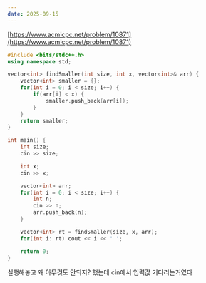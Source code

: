 ```yaml
---
date: 2025-09-15
---
```

 
[https://www.acmicpc.net/problem/10871](https://www.acmicpc.net/problem/10871)

```cpp
#include <bits/stdc++.h>
using namespace std;

vector<int> findSmaller(int size, int x, vector<int>& arr) {
    vector<int> smaller = {};
    for(int i = 0; i < size; i++) {
        if(arr[i] < x) {
            smaller.push_back(arr[i]);
        }
    }
    return smaller;
}

int main() {
    int size;
    cin >> size;

    int x;
    cin >> x;

    vector<int> arr;
    for(int i = 0; i < size; i++) {
        int n;
        cin >> n;
        arr.push_back(n);
    }

    vector<int> rt = findSmaller(size, x, arr);
    for(int i: rt) cout << i << ' ';

    return 0;
}
```

실행해놓고 왜 아무것도 안되지? 했는데 cin에서 입력값 기다리는거였다
